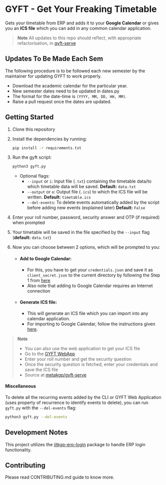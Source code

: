 # GYFT - Get Your Freaking Timetable

Gets your timetable from ERP and adds it to your **Google Calendar** or gives you an **ICS file** which you can add in any common calendar application.

> **Note** All updates to this repo should reflect, with appropriate refactorisation, in [gyft-serve](https://github.com/metakgp/gyft-serve/)


## Updates To Be Made Each Sem

The following procedure is to be followed each new semester by the maintainer for updating GYFT to work properly.

- Download the academic calendar for the particular year.
- New semester dates need to be updated in dates.py
- The format for the date-time is `(YYYY, MM, DD, HH, MM)`.
- Raise a pull request once the dates are updated.

## Getting Started

1. Clone this repository 
2. Install the dependencies by running:
    ```sh
    pip install -r requirements.txt
    ```
3. Run the gyft script:
    ```sh
    python3 gyft.py
    ```
    - Optional flags: 
    	- `--input` or `i`: Input file (`.txt`) containing the timetable data/to which timetable data will be saved. **Default:** `data.txt` 
    	- `--output` or `o`: Output file (`.ics`) to which the ICS file will be written. **Default:** `timetable.ics`
    	- `--del-events`: To delete events automatically added by the script before adding new events (explained later) **Default:** `False`

4. Enter your roll number, password, security answer and OTP (if required) when prompted
5. Your timetable will be saved in the file specified by the `--input` flag (**default:** `data.txt`)
6. Now you can choose between 2 options, which will be prompted to you:
   - #### Add to Google Calendar:
     - For this, you have to get your `credentials.json` and save it as `client_secret.json` to the current directory by following the Step 1 from [here](https://developers.google.com/google-apps/calendar/quickstart/python#step_1_turn_on_the_api_name)
     - Also note that adding to Google Calendar requires an Internet connection
  
   - #### Generate ICS file:
     - This will generate an ICS file which you can import into any calendar application.
     - For importing to Google Calendar, follow the instructions given [here](https://support.google.com/calendar/answer/37118?hl=en).
  
> **Note** 
> - You can also use the web application to get your ICS file
> - Go to the [GYFT WebApp](https://gyft.metakgp.org/)
> - Enter your roll number and get the security question
> - Once the security question is fetched, enter your credentials and save the ICS file
> - Source at [metakgp/gyft-serve](https://github.com/metakgp/gyft-serve)

#### Miscellaneous 
To delete all the recurring events added by the CLI or GYFT Web Application (uses property of recurrence to identify events to delete), you can run `gyft.py` with the `--del-events` flag:
```sh
python3 gyft.py --del-events
```

## Development Notes 
This project utilizes the [iitkgp-erp-login](https://github.com/proffapt/iitkgp-erp-login-pypi/) package to handle ERP login functionality.

## Contributing

Please read CONTRIBUTING.md guide to know more.

